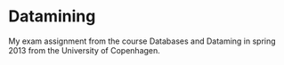 Datamining
==========

My exam assignment from the course Databases and Dataming in spring 2013 from the University of Copenhagen.
